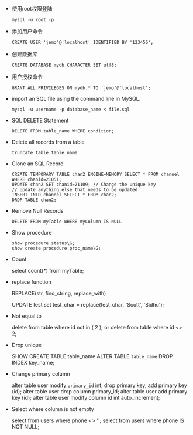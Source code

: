 - 使用root权限登陆

      mysql -u root -p

- 添加用户命令

      CREATE USER 'jemo'@'localhost' IDENTIFIED BY '123456';

- 创建数据库

      CREATE DATABASE mydb CHARACTER SET utf8;

- 用户授权命令

      GRANT ALL PRIVILEGES ON mydb.* TO 'jemo'@'localhost';

- import an SQL file using the command line in MySQL.

      mysql -u username -p database_name < file.sql

- SQL DELETE Statement

      DELETE FROM table_name WHERE condition;

- Delete all records from a table

      truncate table table_name

- Clone an SQL Record

      CREATE TEMPORARY TABLE chan2 ENGINE=MEMORY SELECT * FROM channel WHERE chanid=21051;
      UPDATE chan2 SET chanid=21109; // Change the unique key
      // Update anything else that needs to be updated.
      INSERT INTO channel SELECT * FROM chan2;
      DROP TABLE chan2;

- Remove Null Records

      DELETE FROM myTable WHERE myColumn IS NULL

- Show procedure

      show procedure status\G;
      show create procedure proc_name\G;

- Count

    select count(*) from myTable;

- replace function

    REPLACE(str, find_string, replace_with)

    UPDATE test set test_char = replace(test_char, 'Scott', 'Sidhu');

- Not equal to

    delete from table where id not in ( 2 );
    or
    delete from table where id <> 2;

- Drop unique

    SHOW CREATE TABLE table_name
    ALTER TABLE `table_name` DROP INDEX key_name;

- Change primary column

    alter table user modify `primary_id` int, drop primary key, add primary key (id);
    alter table user drop column primary_id;
    alter table user add primary key (id);
    alter table user modify column id int auto_increment;

- Select where column is not empty

    select from users where phone <> '';
    select from users where phone IS NOT NULL;
